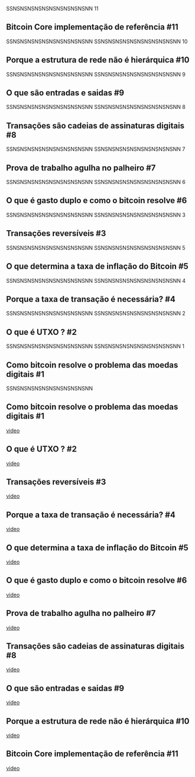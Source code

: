 SSNSNSNSNSNSNSNSNSNSNSNN
11
## Bitcoin Core implementação de referência #11
SSNSNSNSNSNSNSNSNSNSNSNN
SSNSNSNSNSNSNSNSNSNSNSNN
10
## Porque a estrutura de rede não é hierárquica #10
SSNSNSNSNSNSNSNSNSNSNSNN
SSNSNSNSNSNSNSNSNSNSNSNN
9
## O que são entradas e saidas #9
SSNSNSNSNSNSNSNSNSNSNSNN
SSNSNSNSNSNSNSNSNSNSNSNN
8
## Transações são cadeias de assinaturas digitais #8
SSNSNSNSNSNSNSNSNSNSNSNN
SSNSNSNSNSNSNSNSNSNSNSNN
7
## Prova de trabalho agulha no palheiro #7
SSNSNSNSNSNSNSNSNSNSNSNN
SSNSNSNSNSNSNSNSNSNSNSNN
6
## O que é gasto duplo e como o bitcoin resolve #6
SSNSNSNSNSNSNSNSNSNSNSNN
SSNSNSNSNSNSNSNSNSNSNSNN
3
## Transações reversíveis #3
SSNSNSNSNSNSNSNSNSNSNSNN
SSNSNSNSNSNSNSNSNSNSNSNN
5
## O que determina a taxa de inflação do Bitcoin #5
SSNSNSNSNSNSNSNSNSNSNSNN
SSNSNSNSNSNSNSNSNSNSNSNN
4
## Porque a taxa de transação é necessária? #4
SSNSNSNSNSNSNSNSNSNSNSNN
SSNSNSNSNSNSNSNSNSNSNSNN
2
## O que é UTXO ? #2
SSNSNSNSNSNSNSNSNSNSNSNN
SSNSNSNSNSNSNSNSNSNSNSNN
1
## Como bitcoin resolve o problema das moedas digitais #1
SSNSNSNSNSNSNSNSNSNSNSNN
## Como bitcoin resolve o problema das moedas digitais #1
[video](https://youtu.be/qDoZElkVCCY)
## O que é UTXO ? #2
[video](https://youtu.be/Hujt0gZ1c68)
## Transações reversíveis #3
[video](https://youtu.be/0aEdpuCC_uY)
## Porque a taxa de transação é necessária? #4
[video](https://youtu.be/mn3tkvu8g0s)
## O que determina a taxa de inflação do Bitcoin #5
[video](https://youtu.be/durjTh544jo)
## O que é gasto duplo e como o bitcoin resolve #6
[video](https://youtu.be/CA7iN-ebHMk)
## Prova de trabalho agulha no palheiro #7
[video](https://youtu.be/mgc4KJ8klUM)
## Transações são cadeias de assinaturas digitais #8
[video](https://youtu.be/LziW22FFQ20)
## O que são entradas e saidas #9
[video](https://youtu.be/wZa4vgP9BQo)
## Porque a estrutura de rede não é hierárquica #10
[video](https://youtu.be/5KXJZ-K2YFI)
## Bitcoin Core implementação de referência #11
[video](https://youtu.be/P7Z4iXNiw8Q)
